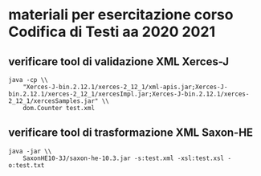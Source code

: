 # materiali per esercitazione corso Codifica di Testi aa 2020 2021

## verificare tool di validazione XML Xerces-J

```shell
java -cp \\ 
    "Xerces-J-bin.2.12.1/xerces-2_12_1/xml-apis.jar;Xerces-J-bin.2.12.1/xerces-2_12_1/xercesImpl.jar;Xerces-J-bin.2.12.1/xerces-2_12_1/xercesSamples.jar" \\
    dom.Counter test.xml
```
## verificare tool di trasformazione XML Saxon-HE

```shell
java -jar \\
    SaxonHE10-3J/saxon-he-10.3.jar -s:test.xml -xsl:test.xsl -o:test.txt
```